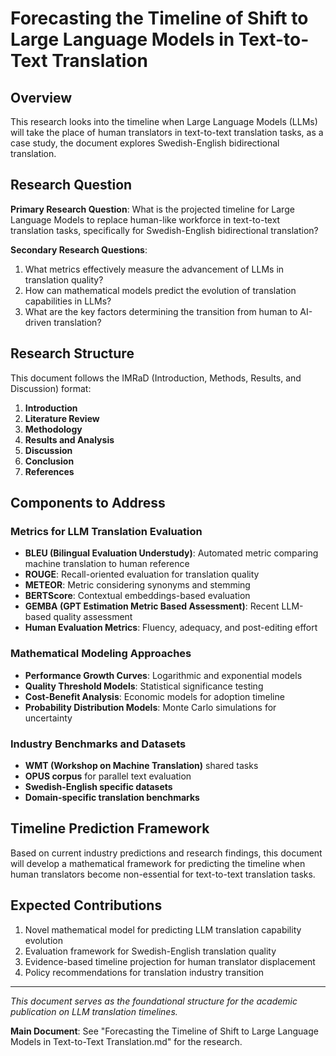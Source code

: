 # Forecasting the Timeline of Shift to Large Language Models in Text-to-Text Translation

## Overview

This research looks into the timeline when Large Language Models (LLMs) will take the place of human translators in text-to-text translation tasks, as a case study, the document explores Swedish-English bidirectional translation.

## Research Question

**Primary Research Question**: What is the projected timeline for Large Language Models to replace human-like workforce in text-to-text translation tasks, specifically for Swedish-English bidirectional translation?

**Secondary Research Questions**:
1. What metrics effectively measure the advancement of LLMs in translation quality?
2. How can mathematical models predict the evolution of translation capabilities in LLMs?
3. What are the key factors determining the transition from human to AI-driven translation?

## Research Structure

This document follows the IMRaD (Introduction, Methods, Results, and Discussion) format:

1. **Introduction**
2. **Literature Review**
3. **Methodology**
4. **Results and Analysis**
5. **Discussion**
6. **Conclusion**
7. **References**

## Components to Address

### Metrics for LLM Translation Evaluation
- **BLEU (Bilingual Evaluation Understudy)**: Automated metric comparing machine translation to human reference
- **ROUGE**: Recall-oriented evaluation for translation quality
- **METEOR**: Metric considering synonyms and stemming
- **BERTScore**: Contextual embeddings-based evaluation
- **GEMBA (GPT Estimation Metric Based Assessment)**: Recent LLM-based quality assessment
- **Human Evaluation Metrics**: Fluency, adequacy, and post-editing effort

### Mathematical Modeling Approaches
- **Performance Growth Curves**: Logarithmic and exponential models
- **Quality Threshold Models**: Statistical significance testing
- **Cost-Benefit Analysis**: Economic models for adoption timeline
- **Probability Distribution Models**: Monte Carlo simulations for uncertainty

### Industry Benchmarks and Datasets
- **WMT (Workshop on Machine Translation)** shared tasks
- **OPUS corpus** for parallel text evaluation
- **Swedish-English specific datasets**
- **Domain-specific translation benchmarks**

## Timeline Prediction Framework

Based on current industry predictions and research findings, this document will develop a mathematical framework for predicting the timeline when human translators become non-essential for text-to-text translation tasks.

## Expected Contributions

1. Novel mathematical model for predicting LLM translation capability evolution
2. Evaluation framework for Swedish-English translation quality
3. Evidence-based timeline projection for human translator displacement
4. Policy recommendations for translation industry transition

---

*This document serves as the foundational structure for the academic publication on LLM translation timelines.*

**Main Document**: See "Forecasting the Timeline of Shift to Large Language Models in Text-to-Text Translation.md" for the research.
